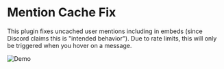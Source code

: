 # Mention Cache Fix

This plugin fixes uncached user mentions including in embeds (since Discord claims this is "intended behavior"). Due to rate limits, this will only be triggered when you hover on a message.

![Demo](https://i.imgur.com/q7IR54r.gif)
